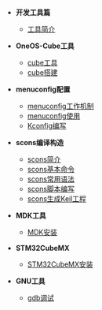 <!-- docs/tools/_sidebar.md -->

- **开发工具篇**
  - [工具简介](/docs/tools/README.md)

- **OneOS-Cube工具**
  - [cube工具](/docs/tools/cube/OneOS-Cube.md)
  - [cube搭建](/docs/tools/cube/cube-get.md)


- **menuconfig配置**
  - [menuconfig工作机制](/docs/tools/menuconfig/menuconfig_intro.md)
  - [menuconfig使用](/docs/tools/menuconfig/menuconfig_use.md)
  - [Kconfig编写](/docs/tools/menuconfig/menuconfig_kconfig.md)


- **scons编译构造**
  - [scons简介](/docs/tools/scons/scons_intro.md)
  - [scons基本命令](/docs/tools/scons/scons_cmd.md)
  - [scons常用语法](/docs/tools/scons/scons_func.md)
  - [scons脚本编写](/docs/tools/scons/scons_script.md)
  - [scons生成Keil工程](/docs/tools/scons/sconsbuildforkeil.md)

- **MDK工具**
  - [MDK安装](/docs/tools/mdk/mdk-install.md)



- **STM32CubeMX**
  - [STM32CubeMX安装](/docs/tools/STM32CubeMX/STM32CubeMX-install.md)


- **GNU工具**
  - [gdb调试](/docs/tools/gnu/debug_with_gdb.md)








